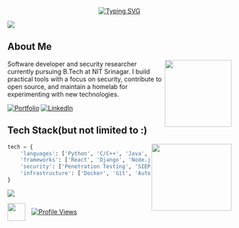 <div align="center">
  
[![Typing SVG](https://readme-typing-svg.herokuapp.com?font=Share+Tech+Mono&size=30&pause=1000&color=00FF00&center=true&vCenter=true&width=435&lines=Hi+%3A%29;I'm+Furqan)](https://git.io/typing-svg)
</div>

<img src="https://user-images.githubusercontent.com/73097560/115834477-dbab4500-a447-11eb-908a-139a6edaec5c.gif">

## About Me
<img src="https://media.giphy.com/media/heIX5HfWgEYlW/giphy.gif" width="150" align="right">

Software developer and security researcher currently pursuing B.Tech at NIT Srinagar. I build practical tools with a focus on security, contribute to open source, and maintain a homelab for experimenting with new technologies.

[![Portfolio](https://img.shields.io/badge/Portfolio-furqanmakhdoomi.netlify.app-blue?style=flat-square&logo=google-chrome)](https://furqanmakhdoomi.netlify.app)
[![LinkedIn](https://img.shields.io/badge/LinkedIn-Connect-blue?style=flat-square&logo=linkedin)](https://www.linkedin.com/in/furqan-makhdoomi-b69651284/)

## Tech Stack(but not limited to :) 
<img align="right" height="150" width="180" src="https://media.giphy.com/media/NNVWeKWyh2p026Or91/giphy.gif"/>

```python
tech = {
    'languages': ['Python', 'C/C++', 'Java', 'JavaScript'],
    'frameworks': ['React', 'Django', 'Node.js'],
    'security': ['Penetration Testing', 'SIEM (Chronicle, Splunk)', 'Network Analysis'],
    'infrastructure': ['Docker', 'Git', 'Automation', 'Homelab']
}
```

<img src="https://user-images.githubusercontent.com/73097560/115834477-dbab4500-a447-11eb-908a-139a6edaec5c.gif">

<p align="left">
  <img src="https://media.giphy.com/media/v1.Y2lkPTc5MGI3NjExcWJ5Y2h6ZjhyY3RyMWF2M3dwdWkzczlwYWF2ZnJ4NjRjbDhya2l4ZiZlcD12MV9pbnRlcm5hbF9naWZzX2dpZklkJmN0PWc/WFZvB7VIXBgiz3oDXE/giphy.gif" width="40" height="40" style="vertical-align: middle;">
  <a href="https://github.com/furmak331">
    <img src="https://komarev.com/ghpvc/?username=furmak331&color=blue&style=flat-square" alt="Profile Views" style="vertical-align: middle; margin-left: 10px;">
  </a>
</p>
